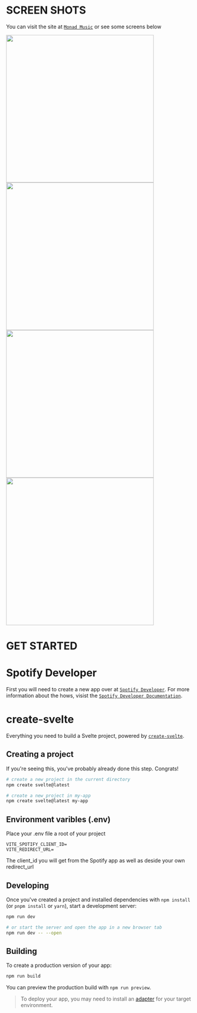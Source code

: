 # SCREEN SHOTS
You can visit the site at [`Monad Music`](https://monad.eshtropy.se/) or see some screens below

<img src="https://github.com/hyddeos/Monad-Music/assets/39992041/75d4053c-1978-4c29-b2e2-2c927918b9de" width="400"/>
<img src="https://github.com/hyddeos/Monad-Music/assets/39992041/688358ea-8ad3-4c24-a062-3efdcdde5d6f" width="400"/>
<img src="https://github.com/hyddeos/Monad-Music/assets/39992041/372b070f-fe00-4580-8bab-f35bc56895da" width="400"/>
<img src="https://github.com/hyddeos/Monad-Music/assets/39992041/24239370-218e-4d6f-979c-d14dba04b45c" width="400"/>

# GET STARTED 

# Spotify Developer

First you will need to create a new app over at [`Spotify Developer`](https://developer.spotify.com/).
For more information about the hows, visist the [`Spotify Developer Documentation`](https://developer.spotify.com/documentation/web-api).

# create-svelte

Everything you need to build a Svelte project, powered by [`create-svelte`](https://github.com/sveltejs/kit/tree/master/packages/create-svelte).

## Creating a project

If you're seeing this, you've probably already done this step. Congrats!

```bash
# create a new project in the current directory
npm create svelte@latest

# create a new project in my-app
npm create svelte@latest my-app
```

## Environment varibles (.env)

Place your .env file a root of your project
```
VITE_SPOTIFY_CLIENT_ID=
VITE_REDIRECT_URL=
```
The client_id you will get from the Spotify app as well as deside your own redirect_url 

## Developing

Once you've created a project and installed dependencies with `npm install` (or `pnpm install` or `yarn`), start a development server:

```bash
npm run dev

# or start the server and open the app in a new browser tab
npm run dev -- --open
```

## Building

To create a production version of your app:

```bash
npm run build
```

You can preview the production build with `npm run preview`.

> To deploy your app, you may need to install an [adapter](https://kit.svelte.dev/docs/adapters) for your target environment.
